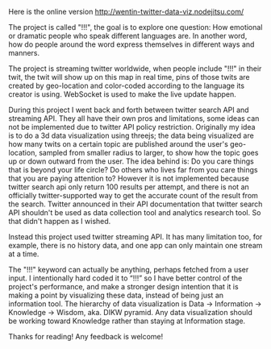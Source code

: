 Here is the online version
http://wentin-twitter-data-viz.nodejitsu.com/

The project is called "!!!", the goal is to explore one question:
How emotional or dramatic people who speak different languages are. In another word, how do people around the word express themselves in different ways and manners.

The project is streaming twitter worldwide, when people include "!!!" in their twit, the twit will show up on this map in real time, pins of those twits are created by geo-location and color-coded according to the language its creator is using. WebSocket is used to make the live update happen.

During this project I went back and forth between twitter search API and streaming API. They all have their own pros and limitations, some ideas can not be implemented due to twitter API policy restriction. Originally my idea is to do a 3d data visualization using threejs; the data being visualized are how many twits on a certain topic are published around the user's geo-location, sampled from smaller radius to larger, to show how the topic goes up or down outward from the user. The idea behind is:
Do you care things that is beyond your life circle? Do others who lives far from you care things that you are paying attention to?
However it is not implemented because twitter search api only return 100 results per attempt, and there is not an officially twitter-supported way to get the accurate count of the result from the search. Twitter announced in their API documentation that twitter search API shouldn't be used as data collection tool and analytics research tool. So that didn't happen as I wished. 

Instead this project used twitter streaming API. It has many limitation too, for example, there is no history data, and one app can only maintain one stream at a time.

The "!!!" keyword can actually be anything, perhaps fetched from a user input. I intentionally hard coded it to “!!!” so I have better control of the project's performance,  and make a stronger design intention that it is making a point by visualizing these data, instead of being just an information tool. The hierarchy of data visualization is Data -> Information -> Knowledge -> Wisdom, aka. DIKW pyramid. Any data visualization should be working toward Knowledge rather than staying at Information stage.

Thanks for reading! Any feedback is welcome!

